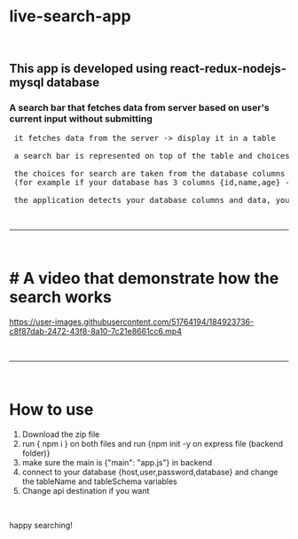 # live-search-app
<br>
<h2>This app is developed using react-redux-nodejs-mysql database</h2>
<h3>A search bar that fetches data from server based on user's current input without submitting</h3>


<pre>
 it fetches data from the server -> display it in a table
 
 a search bar is represented on top of the table and choices radio button beneath it
 
 the choices for search are taken from the database columns 
 (for example if your database has 3 columns {id,name,age} -> these will be the search choices)
 
 the application detects your database columns and data, you need only to do the database connection
</pre>
<br>
<hr>
<br>
<h1>
# A video that demonstrate how the search works
</h1>

https://user-images.githubusercontent.com/51764194/184923736-c8f87dab-2472-43f8-8a10-7c21e8661cc6.mp4

<br>
<hr>
<br>

 <h1>How to use</h1>

 <ol>
 
  <li>Download the zip file</li>
  <li>run { npm i } on both files and run {npm init -y on express file (backend folder)}</li>
  <li>make sure the main is {"main": "app.js"} in backend</li>
  <li>connect to your database {host,user,password,database} and change the tableName and tableSchema variables</li>  
  <li>Change api destination if you want</li>
 </ol>
 
 <br>
 <p>happy searching!</p>




